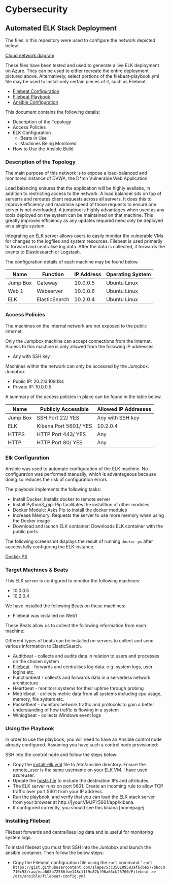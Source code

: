 # Cybersecurity

## Automated ELK Stack Deployment

The files in this repository were used to configure the network depicted below.

[Cloud network diagram](https://github.com/nona-hu/Cybersecurity/blob/main/Diagrams/Cloud%20Security%20Network.png)

These files have been tested and used to generate a live ELK deployment on Azure. They can be used to either recreate the entire deployment pictured above. Alternatively, select portions of the filebeat-playbook.yml file may be used to install only certain pieces of it, such as Filebeat.

- [Filebeat Configuration](https://github.com/nona-hu/Cybersecurity/blob/main/Ansible/filebeat-config.yml) 
- [Filebeat Playbook](https://github.com/nona-hu/Cybersecurity/blob/main/Ansible/filebeat-playbook.yml)
- [Ansible Configuration]()

This document contains the following details:
- Description of the Topology
- Access Policies
- ELK Configuration
  - Beats in Use
  - Machines Being Monitored
- How to Use the Ansible Build


### Description of the Topology

The main purpose of this network is to expose a load-balanced and monitored instance of DVWA, the D*mn Vulnerable Web Application.

Load balancing ensures that the application will be highly availabe, in addition to restricting access to the network.
A load balancer sits on top of serverrs and reroutes client requests across all servers. It does this to improve efficiency and maximise speed of those requests to ensure one server is not overloaded.
A jumpbox is highly advantages when used as any tools deployed on the system can be maintained on that machine. This greatly improves efficiency as any updates required need only be deployed on a single system. 

Integrating an ELK server allows users to easily monitor the vulnerable VMs for changes to the logfiles and system resources.
Filebeat is used primarily to forward and centralise log data. After the data is collected, it forwards the events to Elasticsearch or Logstash.


The configuration details of each machine may be found below.

| Name     | Function | IP Address | Operating System |
|----------|----------|------------|------------------|
| Jump Box | Gateway  | 10.0.0.5   | Ubuntu Linux     |
| Web 1    | Webserver| 10.0.0.6   | Ubuntu Linux     |
| ELK      | ElasticSearch | 10.2.0.4   | Ubuntu Linux     |

### Access Policies

The machines on the internal network are not exposed to the public Internet. 

Only the Jumpbox machine can accept connections from the Internet. Access to this machine is only allowed from the following IP addresses:
- Any with SSH key 

Machines within the network can only be accessed by the Jumpbox.
Jumpbox
- Public IP: 20.213.109.184
- Private IP: 10.0.0.5

A summary of the access policies in place can be found in the table below.

| Name     | Publicly Accessible | Allowed IP Addresses |
|----------|---------------------|----------------------|
| Jump Box | SSH Port 22/ YES    | Any with SSH key     |
|  ELK     | Kibana Port 5601/ YES| 10.2.0.4            |
| HTTPS    | HTTP Port 443/ YES  | Any                  |
| HTTP     | HTTP Port 80/ YES   | Any                  | 

### Elk Configuration

Ansible was used to automate configuration of the ELK machine. No configuration was performed manually, which is advantageous because doing so reduces the risk of configuration errors


The playbook implements the following tasks:
- Install Docker: Installs docker to remote server
- Install Python3_pip: Pip facilitates the installtion of other modules
- Docker Module: Asks Pip to install the docker modules
- Increase Memory: Requests the server to use more memory when using the Docker image
- Download and launch ELK container: Downloads ELK container with the public ports


The following screenshot displays the result of running `docker ps` after successfully configuring the ELK instance.

[Docker PS](Diagrams/dockerps.png)

### Target Machines & Beats
This ELK server is configured to monitor the following machines:
- 10.0.0.5
- 10.2.0.4

We have installed the following Beats on these machines:

- Filebeat was installed on Web1 

These Beats allow us to collect the following information from each machine:

Different types of beats can be installed on servers to collect and send various information to ElasticSearch.

- Auditbeat - collects and audits data in relation to users and processes on the chosen system
- [Filebeat](Diagrams/SSH-login.png) - forwards and centralises log data. e.g. system logs, user logins etc.
- Functionbeat - collects and forwards data in a serverless network architecture
- Heartbeat - monitors systems for their uptime through probing
- Metricbeat - collects metric data from all systems including cpu usage, memory, file system etc.
- Packetbeat - monitors network traffic and protocols to gain a better understanding of how traffic is flowing in a system
- Winlogbeat - collects Windows event logs 

### Using the Playbook
In order to use the playbook, you will need to have an Ansible control node already configured. Assuming you have such a control node provisioned: 

SSH into the control node and follow the steps below:
- Copy the [install-elk.yml](Diagrams/install-elk.png) file to /etc/ansible directory. Ensure the remote_user is the same username on your ELK VM. i have used azureuser. 
- Update the [hosts file](Diagrams/hosts.png) to include the destination IPs and attributes
- The ELK server runs on port 5601. Create an incoming rule to allow TCP traffic over port 5601 from your IP address. 
- Run the playbook, and verify that you can load the ELK stack server from your browser at http://[your.VM.IP]:5601/app/kibana. 
- If configured correctly, you should see this kibana [homepage]

### Installing Filebeat

Filebeat forwards and centrallises log data and is useful for monitoring system logs.

To install filebeat you must first SSH into the Jumpbox and launch the ansible container. Then follow the below steps:
- Copy the Filebeat configuration file using the `curl` command 
' `curl https://gist.githubusercontent.com/slape/5cc350109583af6cbe577bbcc0710c93/raw/eca603b72586fbe148c11f9c87bf96a63cb25760/Filebeat >> /etc/ansible/filebeat-config.yml`

